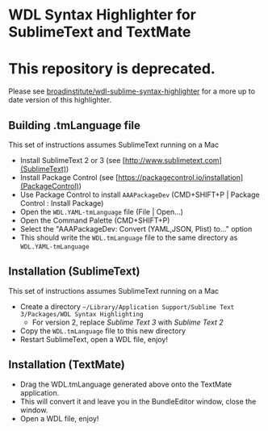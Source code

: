 # WDL Syntax Highlighter for SublimeText and TextMate

# This repository is deprecated.

Please see [broadinstitute/wdl-sublime-syntax-highlighter](broadinstitute/wdl-sublime-syntax-highlighter) for a more up to date version of this highlighter.

## Building .tmLanguage file

This set of instructions assumes SublimeText running on a Mac

* Install SublimeText 2 or 3 (see [http://www.sublimetext.com](SublimeText))
* Install Package Control (see [https://packagecontrol.io/installation](PackageControl))
* Use Package Control to install `AAAPackageDev` (CMD+SHIFT+P | Package Control : Install Package)
* Open the `WDL.YAML-tmLanguage` file (File | Open...)
* Open the Command Palette (CMD+SHIFT+P)
* Select the "AAAPackageDev: Convert (YAML,JSON, Plist) to..." option
* This should write the `WDL.tmLanguage` file to the same directory as `WDL.YAML-tmLanguage`

## Installation (SublimeText)

This set of instructions assumes SublimeText running on a Mac

* Create a directory `~/Library/Application Support/Sublime Text 3/Packages/WDL Syntax Highlighting`
  * For version 2, replace *Sublime Text 3* with *Sublime Text 2*
* Copy the `WDL.tmLanguage` file to this new directory
* Restart SublimeText, open a WDL file, enjoy!

## Installation (TextMate)

* Drag the WDL.tmLanguage generated above onto the TextMate application.
* This will convert it and leave you in the BundleEditor window, close the window.
* Open a WDL file, enjoy!
